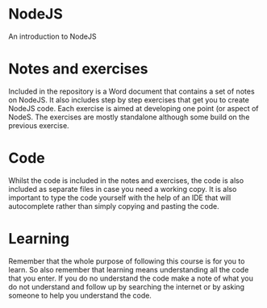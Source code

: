 # NodeJS
An introduction to NodeJS

# Notes and exercises
Included in the repository is a Word document that contains a set of notes on NodeJS. It also includes step by step exercises that get you to create NodeJS code. Each exercise is aimed at developing one point (or aspect of NodeS. The exercises are mostly standalone although some build on the previous exercise.

# Code
Whilst the code is included in the notes and exercises, the code is also included as separate files in case you need a working copy. It is also important to type the code yourself with the help of an IDE that will autocomplete rather than simply copying and pasting the code.

# Learning
Remember that the whole purpose of following this course is for you to learn. So also remember that learning means understanding all the code that you enter. If you do no understand the code make a note of what you do not understand and follow up by searching the internet or by asking someone to help you understand the code. 
